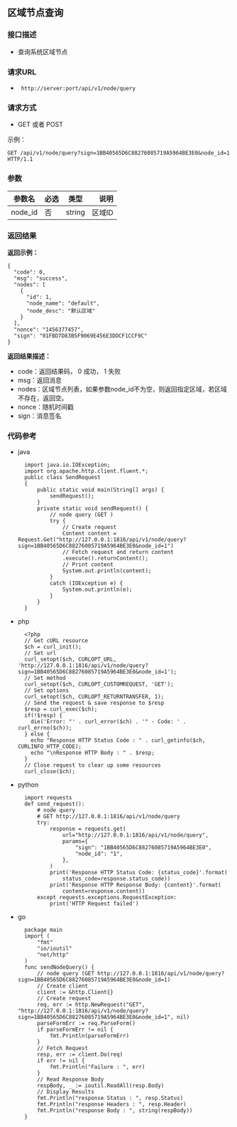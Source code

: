 ## 区域节点查询


### 接口描述

- 查询系统区域节点

### 请求URL

- ` http://server:port/api/v1/node/query `
      
### 请求方式

- GET 或者 POST  

示例：

    GET /api/v1/node/query?sign=1BB40565D6C88276085719A5964BE3E0&node_id=1 HTTP/1.1

### 参数

| 参数名 | 必选 | 类型 | 说明 |
|---|:---|:---:|---:|
| node_id | 否 | string |区域ID |

### 返回结果

**返回示例：**

    {
      "code": 0,
      "msg": "success",
      "nodes": [
        {
          "id": 1,
          "node_name": "default",
          "node_desc": "默认区域"
        }
      ],
      "nonce": "1456377457",
      "sign": "91FBD7D83B5F9069E456E3DDCF1CCF9C"
    }

**返回结果描述：**

- code：返回结果码， 0 成功， 1 失败
- msg：返回消息
- nodes：区域节点列表，如果参数node_id不为空，则返回指定区域，若区域不存在，返回空。
- nonce：随机时间戳
- sign：消息签名


### 代码参考

- java


        import java.io.IOException;
        import org.apache.http.client.fluent.*;
        public class SendRequest
        {
            public static void main(String[] args) {
                sendRequest();
            }
            private static void sendRequest() {
                // node query (GET )
                try {
                    // Create request
                    Content content = Request.Get("http://127.0.0.1:1816/api/v1/node/query?sign=1BB40565D6C88276085719A5964BE3E0&node_id=1")
                    // Fetch request and return content
                    .execute().returnContent();
                    // Print content
                    System.out.println(content);
                }
                catch (IOException e) {
                    System.out.println(e); 
                }
            }
        }


- php


        <?php
        // Get cURL resource
        $ch = curl_init();
        // Set url
        curl_setopt($ch, CURLOPT_URL, 'http://127.0.0.1:1816/api/v1/node/query?sign=1BB40565D6C88276085719A5964BE3E0&node_id=1');
        // Set method
        curl_setopt($ch, CURLOPT_CUSTOMREQUEST, 'GET');
        // Set options
        curl_setopt($ch, CURLOPT_RETURNTRANSFER, 1);
        // Send the request & save response to $resp
        $resp = curl_exec($ch);
        if(!$resp) {
          die('Error: "' . curl_error($ch) . '" - Code: ' . curl_errno($ch));
        } else {
          echo "Response HTTP Status Code : " . curl_getinfo($ch, CURLINFO_HTTP_CODE);
          echo "\nResponse HTTP Body : " . $resp;
        }
        // Close request to clear up some resources
        curl_close($ch);



- python


        import requests
        def send_request():
            # node query
            # GET http://127.0.0.1:1816/api/v1/node/query
            try:
                response = requests.get(
                    url="http://127.0.0.1:1816/api/v1/node/query",
                    params={
                        "sign": "1BB40565D6C88276085719A5964BE3E0",
                        "node_id": "1",
                    },
                )
                print('Response HTTP Status Code: {status_code}'.format(
                    status_code=response.status_code))
                print('Response HTTP Response Body: {content}'.format(
                    content=response.content))
            except requests.exceptions.RequestException:
                print('HTTP Request failed')


- go


        package main
        import (
            "fmt"
            "io/ioutil"
            "net/http"
        )
        func sendNodeQuery() {
            // node query (GET http://127.0.0.1:1816/api/v1/node/query?sign=1BB40565D6C88276085719A5964BE3E0&node_id=1)
            // Create client
            client := &http.Client{}
            // Create request
            req, err := http.NewRequest("GET", "http://127.0.0.1:1816/api/v1/node/query?sign=1BB40565D6C88276085719A5964BE3E0&node_id=1", nil)
            parseFormErr := req.ParseForm()
            if parseFormErr != nil {
                fmt.Println(parseFormErr)
            }
            // Fetch Request
            resp, err := client.Do(req)
            if err != nil {
                fmt.Println("Failure : ", err)
            }
            // Read Response Body
            respBody, _ := ioutil.ReadAll(resp.Body)
            // Display Results
            fmt.Println("response Status : ", resp.Status)
            fmt.Println("response Headers : ", resp.Header)
            fmt.Println("response Body : ", string(respBody))
        }



